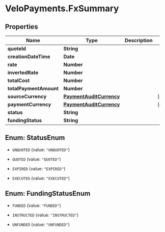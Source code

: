 # VeloPayments.FxSummary

## Properties

Name | Type | Description | Notes
------------ | ------------- | ------------- | -------------
**quoteId** | **String** |  | 
**creationDateTime** | **Date** |  | 
**rate** | **Number** |  | 
**invertedRate** | **Number** |  | 
**totalCost** | **Number** |  | 
**totalPaymentAmount** | **Number** |  | 
**sourceCurrency** | [**PaymentAuditCurrency**](PaymentAuditCurrency.md) |  | [optional] 
**paymentCurrency** | [**PaymentAuditCurrency**](PaymentAuditCurrency.md) |  | [optional] 
**status** | **String** |  | 
**fundingStatus** | **String** |  | 



## Enum: StatusEnum


* `UNQUOTED` (value: `"UNQUOTED"`)

* `QUOTED` (value: `"QUOTED"`)

* `EXPIRED` (value: `"EXPIRED"`)

* `EXECUTED` (value: `"EXECUTED"`)





## Enum: FundingStatusEnum


* `FUNDED` (value: `"FUNDED"`)

* `INSTRUCTED` (value: `"INSTRUCTED"`)

* `UNFUNDED` (value: `"UNFUNDED"`)





